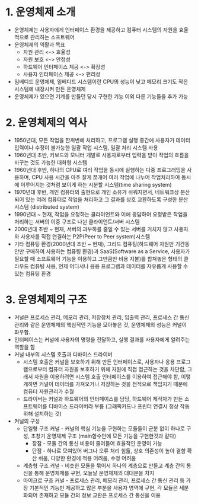 # 1. 운영체제 소개

* 운영체제는 사용자에게 인터페이스 환경을 제공하고 컴퓨터 시스템의 자원을 효율적으로 관리하는 소프트웨어
* 운영체제의 역활과 목표
  * 자원 관리 <-> 효율성
  * 자원 보호 <-> 안정성
  * 하드웨어 인터페이스 제공 <-> 확장성
  * 사용자 인터페이스 제공 <-> 편리성
* 임베디드 운영체제, 임베디드 시스템이란 CPU의 성능이 낮고 메모리 크기도 작은 시스템에 내장시켜 만든 운영체제
* 운영체제가 있으면 기계를 만들던 당시 구현한 기능 이외 다른 기능들을 추가 가능

# 2. 운영체제의 역사

* 1950년대, 모든 작업을 한꺼번에 처리하고, 프로그램 실행 중간에 사용자가 데이터 입력이나 수정이 불가능한 일괄 작업 시스템, 일괄 처리 시스템 사용
* 1960년대 초반, 키보드와 모니터 개발로 사용자로부터 입력을 받아 작업의 흐름을 바꾸는 것도 가능한 대화형 시스템
* 1960년대 후반, 하나의 CPU로 여러 작업을 동시에 실행하는 다중 프로그래밍을 사용하며, CPU 사용 시간을 아주 잘게 쪼개어 여러 작업에 나누어 작업처리하여 동시에 이루어지는 것처럼 보이게 하는  시분할 시스템(time sharing system)
* 1970년대 후반, 개인 컴퓨터의 출현으로 개인 소유가 쉬워지면서, 네트워크상 분산되어 있는 여러 컴퓨터로 작업을 처리하고 그 결과를 상호 교환하도록 구성한 분산 시스템 (distributed system)
* 1990년대 ~ 현재, 작업을 요청하는 클라이언트와 이에 응답하여 요청받은 작업을 처리하는 서버의 이중 구조로 나뉜 클라이언트/서버 시스템
* 2000년대 초반 ~ 현재, 서버의 과부하를 줄일 수 있는 서버를 거치지 않고 사용자와 사용자를 직접 연결하는 P2P(Peer to Peer system)시스템
* 기타 컴퓨팅 환경(2000년대 초반 ~ 현재), 그리드 컴퓨팅(하드웨어 자원만 기간동안만 구매하여 사용하는 컴퓨팅 환경)과 SaaS(Software as a Service, 사용자가 필요할 때 소프트웨어 기능을 이용하고 그만큼만 비용 지불)를 합쳐놓은 형태의 클라우드 컴퓨팅 사용, 언제 어디서나 응용 프로그램과 데이터를 자유롭게 사용할 수 있는 컴퓨팅 환경

# 3. 운영체제의 구조

* 커널은 프로세스 관리, 메모리 관리, 저장장치 관리, 입출력 관리, 프로세스 간 통신 관리와 같은 운영체제의 핵심적인 기능을 모아놓은 것, 운영체제의 성능은 커널이 좌우함.
* 인터페이스는 커널에 사용자의 명령을 전달하고, 실행 결과를 사용자에게 알려주는 역할을 함
* 커널 내부의 시스템 호출과 디바이스 드라이버
  * 시스템 호출은 커널을 보호하기 위해 만든 인터페이스로, 사용자나 응용 프로그램으로부터 컴퓨터 자원을 보호하기 위해 자원에 직접 접근하는 것을 차단함, 그래서 자원을 이용하려면 시스템 호출 인터페이스를 이용하여 접근해야 함, 이렇게하면 커널이 데이터를 가져오거나 저장하는 것을 전적으로 책임지기 때문에 컴퓨터 자원관리가 수월
  * 드라이버는 커널과 하드웨어의 인터페이스를 담당, 하드웨어 제작자가 만든 소프트웨어를 디바이스 드라이버라 부름 (그래픽카드나 프린터 연결시 정상 작동위해 설치하는 것)
* 커널의 구성
  * 단일형 구조 커널 - 커널의 핵심 기능을 구현하는 모듈들이 군분 없이 하나로 구성, 초창기 운영체제 구조 (main함수안에 모든 기능을 구현한것과 같다)
    * 장점 - 모듈 간의 통신 비용이 줄어들어 효율적인 운영이 가능
    * 단점 - 하나로 모여있어 버그나 오류 처리 힘듦, 상호 의존성이 높아 결함 확산 쉬움, 다양한 환경에 적용 어려움, 수정 어려움 
  * 계층형 구조 커널 - 비슷한 모듈을 묶어서 하나의 계층으로 만들고 계층 간의 통신을 통해 운영체제를 구현, 오늘날 운영체제의 대대분을 차지
  * 마이크로 구조 커널 - 프로세스 관리, 메모리 관리, 프로세스 간 통신 관리 등 가장 기본적인 기능만 제공하고 많은 부분을 사용자 영역에 구현, 각 모듈은 세분화되어 존재하고 모듈 간의 정보 교환은 프로세스 간 통신을 이용
